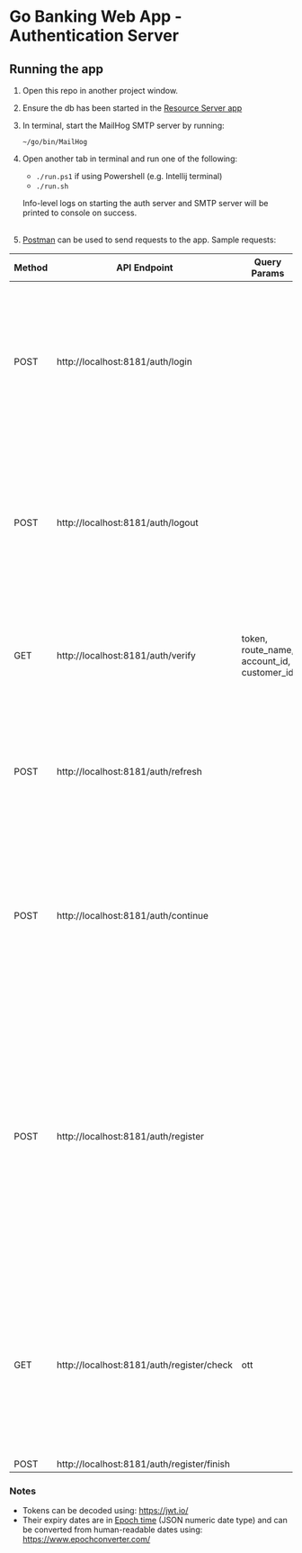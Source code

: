 # Go Banking Web App - Authentication Server

## Running the app
1. Open this repo in another project window.

2. Ensure the db has been started in the [Resource Server app](https://github.com/udemy-go-1/banking-auth)

3. In terminal, start the MailHog SMTP server by running:
   ```
   ~/go/bin/MailHog
   ```

4. Open another tab in terminal and run one of the following:
    * `./run.ps1` if using Powershell (e.g. Intellij terminal)
    * `./run.sh`

   Info-level logs on starting the auth server and SMTP server will be printed to console on success.
   <br/><br/>
5. [Postman](https://www.postman.com/) can be used to send requests to the app. Sample requests:

| Method | API Endpoint                               | Query Params                               | Body                                                                                                                                                                                                        | Result                                                                                                                                                                                                                                         |
|--------|--------------------------------------------|--------------------------------------------|-------------------------------------------------------------------------------------------------------------------------------------------------------------------------------------------------------------|------------------------------------------------------------------------------------------------------------------------------------------------------------------------------------------------------------------------------------------------|
| POST   | http://localhost:8181/auth/login           |                                            | {"username": "2001", <br/>"password": "abc123"}                                                                                                                                                             | Will successfully login as the user with username 2001, then display/return access token valid for 1 hour and refresh token valid for 1 month from current time                                                                                |
| POST   | http://localhost:8181/auth/logout          |                                            | {"refresh_token": ...}                                                                                                                                                                                      | Will check the refresh token's validity and end the session for the user, then return 200 to indicate successful logout or another status code otherwise                                                                                       |
| GET    | http://localhost:8181/auth/verify          | token, route_name, account_id, customer_id |                                                                                                                                                                                                             | Will verify the client's request based on the token, then display/return authorization success or failure                                                                                                                                      |
| POST   | http://localhost:8181/auth/refresh         |                                            | {"access_token": ..., <br/>"refresh_token": ...}                                                                                                                                                            | Will check the tokens' validity and ability to refresh, then display/return a new access token valid for 1 hour from current time                                                                                                              |
| POST   | http://localhost:8181/auth/continue        |                                            | {"access_token": ..., <br/>"refresh_token": ...}                                                                                                                                                            | Will check the tokens' validity and existence in the store, then return 200 to indicate the user already logged in previously or another status code otherwise                                                                                 |
|        |                                            |                                            |                                                                                                                                                                                                             |                                                                                                                                                                                                                                                |
| POST   | http://localhost:8181/auth/register        |                                            | { "name": "testing", <br/>"city": "testCity", <br/>"zipcode": "123456", <br/>"date_of_birth": "2000-11-11", <br/>"email": "test@testmail.com", <br/>"username": "testUsername", <br/>"password": "test123"} | Will sign up as a customer who has 2 accounts opened for them automatically (a saving account of $30,0000 and a checking account of $6,000), then display/return the email address used during sign-up and the date this sign-up was processed |
| GET    | http://localhost:8181/auth/register/check  | ott                                        |                                                                                                                                                                                                             | Will check the one-time token's validity and the registration, then return 200 to indicate that both are fine and the registration can go on to be confirmed if not already done.                                                              |
| POST   | http://localhost:8181/auth/register/finish |                                            |                                                                                                                                                                                                             |                                                                                                                                                                                                                                                |

### Notes
* Tokens can be decoded using: https://jwt.io/
* Their expiry dates are in [Epoch time](https://datatracker.ietf.org/doc/html/rfc7519#section-2) (JSON numeric date 
type) and can be converted from human-readable dates using: https://www.epochconverter.com/
